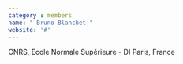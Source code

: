 ```yaml
---
category : members
name: " Bruno Blanchet " 
website: '#'
---
```

CNRS, Ecole Normale Supérieure - DI
Paris, France

